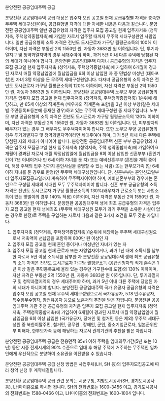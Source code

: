 분양전환 공공임대주택 공급

분양전환 공공임대주택 공급 대상은 입주자 모집 공고일 현재 공급유형별 자격을 충족한 무주택 세대구성원이며, 공급유형별 자격에 대한 자세한 내용은 다음과 같습니다.
분양전환 공공임대주택 일반 공급유형의 자격은 입주자 모집 공고일 현재 입주자저축 (청약저축, 주택청약종합저축)에 가입한 자로서 입주할 때까지 무주택 세대구성원인 사람입니다. 일반 공급유형의 소득 자격은 전년도 도시근로자 가구당 월평균소득의 100% 이하이며, 자산 자격은 부동산 2억 1550만 원, 자동차 3683만 원 이하입니다. 단, 투기과열지구 및 청약과열지역의 경우 세대주여야 하며, 과거 5년 이내 다른 주택에 당첨된 자의 세대가 아니어야 합니다.
분양전환 공공임대주택 다자녀 공급유형의 자격은 입주자 모집 공고일 현재 입주자저축 (청약저축, 주택청약종합저축)에 가입하여 6개월이 경과된 자로서 매월 약정납입일에 월납입금을 6회 이상 납입한 자 중 민법상 미성년 (태아포함)인 자녀 3명 이상을 둔 무주택 세대구성원입니다. 다자녀 공급유형의 소득 자격은 전년도 도시근로자 가구당 월평균소득의 120% 이하이며, 자산 자격은 부동산 2억 1550만 원, 자동차 3683만 원 이하입니다.
분양전환 공공임대주택 노부모 부양 공급유형의 자격은 입주자 모집 공고일 현재 입주자저축 (청약저축, 주택청약종합저축) 1순위에 해당하고, 만 65세 이상의 직계존속 (배우자의 직계존속 포함)을 3년 이상 부양(같은 세대별 주민등록표등본에 등재한 경우)하고 있는 무주택 세대구성원 중 세대주입니다. 노부모 부양 공급유형의 소득 자격은 전년도 도시근로자 가구당 월평균소득의 120% 이하이며, 자산 자격은 부동산 2억 1550만 원, 자동차 3683만 원 이하입니다. 단, 피부양자의 배우자가 있는 경우 그 배우자도 무주택자이어야 합니다. 또한 노부모 부양 공급유형의 경우 투기과열지구 및 청약과열지역이라면 세대주여야 하며, 과거 5년 이내 다른 주택에 당첨된 자의 세대가 아니어야 합니다.
분양전환 공공임대주택 신혼 부부 공급유형의 자격은 입주자 모집공고일 현재 입주자저축 (청약저축, 주택 청약종합저축)에 가입하여 6개월이 경과된 자로서 매월 약정납입일에 월납입금을 6회 이상 납입한 신혼부부 (혼인기간이 7년 이내이거나 만 6세 이하 자녀를 둔 자) 또는 예비신혼부부 (혼인을 계획 중이며, 해당 주택의 입주 전까지 혼인사실을 증명할 수 있는 사람) 또는 한부모가족 (만 6세 이하 자녀를 둔 경우로 한정)인 무주택 세대구성원입니다. 단, 신혼부부는 혼인신고일부터 입주자모집공고일까지 계속하여 무주택자이어야 하며, 예비신혼부부의 경우에는 혼인으로 구성될 세대의 세대원 모두 무주택자이어야 합니다. 신혼 부부 공급유형의 소득 자격은 전년도 도시근로자 가구당 월평균소득의 130%(배우자가 근로소득 또는 사업소득이 있는 맞벌이의 경우 140% 적용) 이하이며, 자산 자격은 부동산 2억 1550만 원, 자동차 3683만 원 이하입니다.
분양전환 공공임대주택 생애 최초 공급유형의 자격은 입주자 모집 공고일 현재 생애최초 (무주택 세대구성원 모두가 과거 주택을 소유한 사실이 없는 경우로 한정)로 주택을 구입하는 자로서 다음과 같은 3가지 조건을 모두 갖춘 자입니다. 
1. 입주자저축 (청약저축, 주택청약종합저축 )1순위에 해당하는 무주택 세대구성원으로서 저축액이 선납금을 포함하여 600만 원 이상인 자
2. 입주자 모집 공고일 현재 혼인 중이거나 미성년인 자녀가 있는 자
3. 입주자 모집 공고일 현재 근로자 또는 자영업자이거나, 과거 1년 내에 소득세를 납부한 자로서 5년 이상 소득세를 납부한 자
분양전환 공공임대주택 생애 최초 공급유형의 소득 자격은 전년도 도시근로자 가구당 월평균소득 (공급신청자의 직계 존속은  1년 이상 같은 주민등록표에  올라 있는 경우만 가구원수에 포함)의 130% 이하이며, 자산 자격은 부동산 2억 1550만 원, 자동차 3683만 원 이하입니다. 단, 투기과열지구 및 청약과열지역의 경우 세대주여야 하며, 과거 5년 이내 다른 주택에 당첨된 자의 세대가 아니어야 합니다.
분양전환 공공임대주택 국가 유공자 공급유형의 자격은 입주자 모집 공고일 현재 무주택 세대구성원으로서 국가유공자, 5.18 민주유공자, 특수임무수행자, 참전유공자 등으로 보훈처의 추천을 받은 자입니다.
분양전환 공공임대주택 기관 추천 공급유형의 자격은 입주자 모집 공고일 현재 입주자저축 (청약저축, 주택청약종합저축)에 가입하여 6개월이 경과된 자로서 매월 약정납입일에 월납입금을 6회 이상 납입한 (국가유공자, 장애인 및 철거민 등은 제외) 무주택 세대구성원 중 북한이탈주민, 철거민, 공무원 , 장애인, 군인, 중소기업근로자, 일본군위안부 피해자, 한부모가족 등에 해당하는 자로서 관계기관의 추천을 받은 자입니다.

분양전환 공공임대주택 공급은 전용면적 85㎡ 이하 주택을 임대의무기간(5년 또는 10년) 동안 시중 전세시세의 90% 수준으로 임대 후 해당 주택에 거주하는 무주택인 임차인에게 우선적으로 분양하여 소유권을 이전받을 수 있습니다.

분양전환 공공임대주택 공급 신청 방법은 사업주체(LH, SH 등)의 입주자모집공고에 따라 청약 신청 후 계약체결됩니다.

분양전환 공공임대주택 공급 관련 문의는 시군구청, 지방도시공사(SH, 경기도시공사 등), LH마이홈으로 하시면 됩니다. SH의 전화번호는 1600-3456 이고, 경기도시공사의 전화번호는 1588-0466 이고, LH마이홈의 전화번호는 1600-1004 입니다.